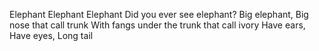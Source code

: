 Elephant Elephant Elephant
Did you ever see elephant?
Big elephant, Big nose that call trunk
With fangs under the trunk that call ivory
Have ears, Have eyes, Long tail
